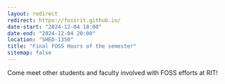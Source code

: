 ```yaml
---
layout: redirect
redirect: https://fossrit.github.io/
date-start: "2024-12-04 18:00"
date-end: "2024-12-04 20:00"
location: "SHED-1350"
title: "Final FOSS Hours of the semester"
sitemap: false
---
```

Come meet other students and faculty involved with FOSS efforts at RIT!
